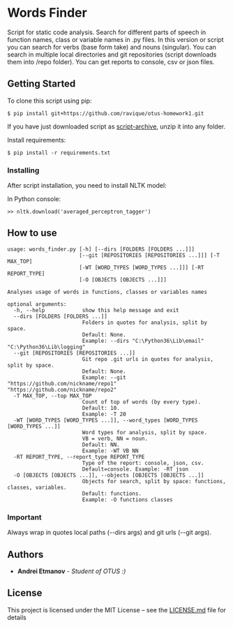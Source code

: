 # Words Finder

Script for static code analysis. Search for different parts of speech in function names, class or variable names
in .py files. In this version or script you can search for verbs (base form take) and nouns (singular). 
You can search in multiple local directories and git repositories (script downloads them into /repo folder).
You can get reports to console, csv or json files. 

## Getting Started

To clone this script using pip:
```
$ pip install git+https://github.com/ravique/otus-homework1.git
```
If you have just downloaded script as [script-archive](https://github.com/ravique/otus-homework1/archive/master.zip), unzip it into any folder.

Install requirements:
```
$ pip install -r requirements.txt
```

### Installing

After script installation, you need to install NLTK model:

In Python console:
```
>> nltk.download('averaged_perceptron_tagger')
```

## How to use
```
usage: words_finder.py [-h] [--dirs [FOLDERS [FOLDERS ...]]]
                       [--git [REPOSITORIES [REPOSITORIES ...]]] [-T MAX_TOP]
                       [-WT [WORD_TYPES [WORD_TYPES ...]]] [-RT REPORT_TYPE]
                       [-O [OBJECTS [OBJECTS ...]]]

Analyses usage of words in functions, classes or variables names

optional arguments:
  -h, --help            show this help message and exit
  --dirs [FOLDERS [FOLDERS ...]]
                        Folders in quotes for analysis, split by space.
                        Default: None.
                        Example: --dirs "C:\Python36\Lib\email" "C:\Python36\Lib\logging"
  --git [REPOSITORIES [REPOSITORIES ...]]
                        Git repo .git urls in quotes for analysis, split by space.
                        Default: None. 
                        Example: --git "https://github.com/nickname/repo1" "https://github.com/nickname/repo2"
  -T MAX_TOP, --top MAX_TOP
                        Count of top of words (by every type). 
                        Default: 10.
                        Example: -T 20
  -WT [WORD_TYPES [WORD_TYPES ...]], --word_types [WORD_TYPES [WORD_TYPES ...]]
                        Word types for analysis, split by space. 
                        VB = verb, NN = noun. 
                        Default: NN. 
                        Example: -WT VB NN
  -RT REPORT_TYPE, --report_type REPORT_TYPE
                        Type of the report: console, json, csv.
                        Default=console. Example: -RT json
  -O [OBJECTS [OBJECTS ...]], --objects [OBJECTS [OBJECTS ...]]
                        Оbjects for search, split by space: functions, classes, variables. 
                        Default: functions.
                        Example: -O functions classes

```
### Important

Always wrap in quotes local paths (--dirs args) and git urls (--git args).

## Authors

* **Andrei Etmanov** - *Student of OTUS :)*

## License

This project is licensed under the MIT License – see the [LICENSE.md](LICENSE.md) file for details
